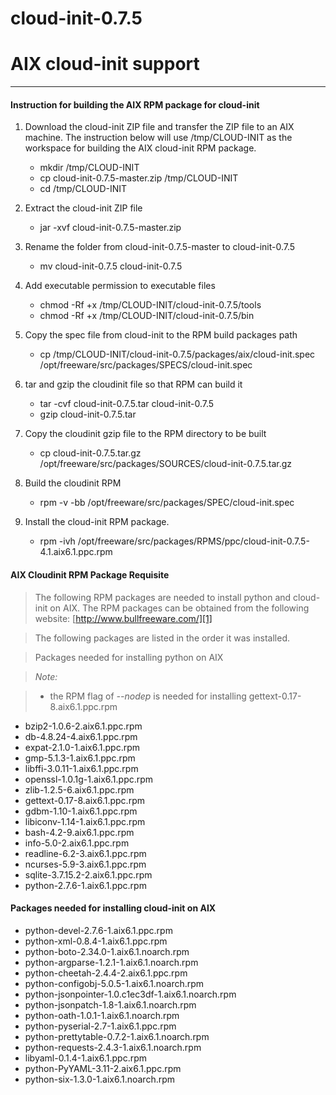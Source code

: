 cloud-init-0.7.5
===================
# AIX cloud-init support #
-------------

#### Instruction for building the AIX RPM package for cloud-init ####

1.  Download the cloud-init ZIP file and transfer the ZIP file to an AIX machine.
    The instruction below will use /tmp/CLOUD-INIT as the workspace for building the AIX cloud-init RPM package.
    
    - mkdir /tmp/CLOUD-INIT
    - cp cloud-init-0.7.5-master.zip /tmp/CLOUD-INIT
    - cd /tmp/CLOUD-INIT
    
2.  Extract the cloud-init ZIP file
    - jar -xvf cloud-init-0.7.5-master.zip
    
3.  Rename the folder from cloud-init-0.7.5-master to cloud-init-0.7.5
    - mv cloud-init-0.7.5 cloud-init-0.7.5
    
4.  Add executable permission to executable files
    - chmod -Rf +x /tmp/CLOUD-INIT/cloud-init-0.7.5/tools
    - chmod -Rf +x /tmp/CLOUD-INIT/cloud-init-0.7.5/bin
    
5.  Copy the spec file from cloud-init to the RPM build packages path
    - cp /tmp/CLOUD-INIT/cloud-init-0.7.5/packages/aix/cloud-init.spec /opt/freeware/src/packages/SPECS/cloud-init.spec
    
6.  tar and gzip the cloudinit file so that RPM can build it
    - tar -cvf cloud-init-0.7.5.tar cloud-init-0.7.5
    - gzip cloud-init-0.7.5.tar
    
7.  Copy the cloudinit gzip file to the RPM directory to be built
    - cp cloud-init-0.7.5.tar.gz /opt/freeware/src/packages/SOURCES/cloud-init-0.7.5.tar.gz
    
8.  Build the cloudinit RPM
    - rpm -v -bb /opt/freeware/src/packages/SPEC/cloud-init.spec
    
9.  Install the cloud-init RPM package.
    - rpm -ivh /opt/freeware/src/packages/RPMS/ppc/cloud-init-0.7.5-4.1.aix6.1.ppc.rpm



#### AIX Cloudinit RPM Package Requisite ####

>The following RPM packages are needed to install python and cloud-init on AIX.
The RPM packages can be obtained from the following website:
[http://www.bullfreeware.com/][1]

>The following packages are listed in the order it was installed.

> Packages needed for installing python on AIX

> *Note:*

>- the RPM flag of *--nodep* is needed for installing gettext-0.17-8.aix6.1.ppc.rpm

- bzip2-1.0.6-2.aix6.1.ppc.rpm
- db-4.8.24-4.aix6.1.ppc.rpm
- expat-2.1.0-1.aix6.1.ppc.rpm
- gmp-5.1.3-1.aix6.1.ppc.rpm
- libffi-3.0.11-1.aix6.1.ppc.rpm
- openssl-1.0.1g-1.aix6.1.ppc.rpm
- zlib-1.2.5-6.aix6.1.ppc.rpm
- gettext-0.17-8.aix6.1.ppc.rpm
- gdbm-1.10-1.aix6.1.ppc.rpm
- libiconv-1.14-1.aix6.1.ppc.rpm
- bash-4.2-9.aix6.1.ppc.rpm
- info-5.0-2.aix6.1.ppc.rpm
- readline-6.2-3.aix6.1.ppc.rpm
- ncurses-5.9-3.aix6.1.ppc.rpm
- sqlite-3.7.15.2-2.aix6.1.ppc.rpm
- python-2.7.6-1.aix6.1.ppc.rpm

#### Packages needed for installing cloud-init on AIX ####

- python-devel-2.7.6-1.aix6.1.ppc.rpm
- python-xml-0.8.4-1.aix6.1.ppc.rpm
- python-boto-2.34.0-1.aix6.1.noarch.rpm
- python-argparse-1.2.1-1.aix6.1.noarch.rpm
- python-cheetah-2.4.4-2.aix6.1.ppc.rpm
- python-configobj-5.0.5-1.aix6.1.noarch.rpm
- python-jsonpointer-1.0.c1ec3df-1.aix6.1.noarch.rpm
- python-jsonpatch-1.8-1.aix6.1.noarch.rpm
- python-oath-1.0.1-1.aix6.1.noarch.rpm
- python-pyserial-2.7-1.aix6.1.ppc.rpm
- python-prettytable-0.7.2-1.aix6.1.noarch.rpm
- python-requests-2.4.3-1.aix6.1.noarch.rpm
- libyaml-0.1.4-1.aix6.1.ppc.rpm
- python-PyYAML-3.11-2.aix6.1.ppc.rpm
- python-six-1.3.0-1.aix6.1.noarch.rpm

[1]:http://www.bullfreeware.com/
